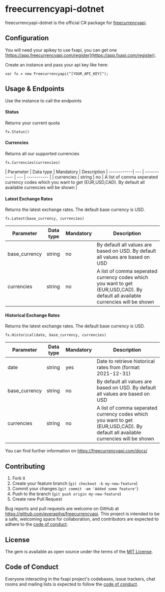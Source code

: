# freecurrencyapi-dotnet

freecurrencyapi-dotnet is the official C# package for [freecurrencyapi](https://app.freecurrencyapi.com).

## Configuration

You will need your apikey to use fxapi, you can get
one [https://app.freecurrencyapi.com/register](https://app.fxapi.com/register).

Create an instance and pass your api key like here:

    var fx = new Freecurrencyapi("[YOUR_API_KEY]");

## Usage & Endpoints

Use the instance to call the endpoints

#### Status

Returns your current quota

    fx.Status()

#### Currencies

Returns all our supported currencies

    fx.Currencies(currencies)

| Parameter  | Data type | Mandatory | Description |
------------| --- | ----------- | --- | ----------- |
| currencies | string | no | A list of comma seperated currency codes which you want to get (EUR,USD,CAD). By default all available currencies will be shown |

#### Latest Exchange Rates

Returns the latest exchange rates. The default base currency is USD.

    fx.Latest(base_currency, currencies)    

| Parameter     | Data type | Mandatory | Description                                                                                                                     |
|---------------|-----------|-----------|---------------------------------------------------------------------------------------------------------------------------------|
| base_currency | string    | no        | By default all values are based on USD. By default all values are based on USD                                                  |
| currencies    | string    | no        | A list of comma seperated currency codes which you want to get (EUR,USD,CAD). By default all available currencies will be shown |

#### Historical Exchange Rates

Returns the latest exchange rates. The default base currency is USD.

    fx.Historical(date, base_currency, currencies)    

| Parameter     | Data type | Mandatory | Description                                                                                                                     |
|---------------|-----------|-----------|---------------------------------------------------------------------------------------------------------------------------------|
| date          | string    | yes       | Date to retrieve historical rates from (format: 2021-12-31)                                                                     |
| base_currency | string    | no        | By default all values are based on USD. By default all values are based on USD                                                  |
| currencies    | string    | no        | A list of comma seperated currency codes which you want to get (EUR,USD,CAD). By default all available currencies will be shown |

You can find further information on https://freecurrencyapi.com/docs/

## Contributing

1. Fork it
2. Create your feature branch (`git checkout -b my-new-feature`)
3. Commit your changes (`git commit -am 'Added some feature'`)
4. Push to the branch (`git push origin my-new-feature`)
5. Create new Pull Request

Bug reports and pull requests are welcome on GitHub at https://github.com/everapihq/freecurrencyapi. This project is intended to
be a safe, welcoming space for collaboration, and contributors are expected to adhere to
the [code of conduct](https://github.com/everapihq/fxapi-dotnet//blob/master/CODE_OF_CONDUCT.md).

## License

The gem is available as open source under the terms of the [MIT License](https://opensource.org/licenses/MIT).

## Code of Conduct

Everyone interacting in the fxapi project's codebases, issue trackers, chat rooms and mailing lists is expected to
follow the [code of conduct](https://github.com/everapihq/freecurrencyapi-dotnet/blob/master/CODE_OF_CONDUCT.md).
